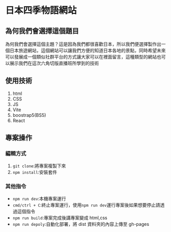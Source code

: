 # 日本四季物語網站

## 為何我們會選擇這個題目

為何我們會選擇這個主題？這是因為我們都很喜歡日本，所以我們便選擇製作出一個日本旅遊網站，這個網站可以讓我們方便的知道日本各地的景點，同時希望未來可以發展成一個類似社群平台的方式讓大家可以在裡面留言，這種類型的網站也可以展示我們在這次六角切版直播班所學到的技術

## 使用技術

1. html
2. CSS
3. JS
4. Vite
5. boostrap5(BS5)
6. React

## 專案操作

### 編輯方式

1. `git clone`:將專案複製下來
2. `npm install`:安裝套件

### 其他指令

- `npm run dev`:本機專案運行
- `cmd/ctrl + C`:終止專案運行，使用`npm run dev`運行專案後如果想要停止請透過這個指令
- `npm run build`:專案完成後講專案變成 html,css
- `npm run depoly`:自動化部署，將 dist 資料夾的內容上傳至 gh-pages
